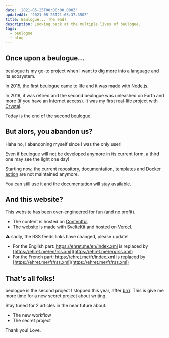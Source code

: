 ```yaml
---
date: '2021-05-25T00:00:00.000Z'
updatedAt: '2021-05-26T21:03:37.350Z'
title: Beulogue... The end?
description: Looking back at the multiple lives of beulogue.
tags:
  - beulogue
  - blog
---
```

## Once upon a beulogue...

beulogue is my go-to project when I want to dig more into a language and its ecosystem.

In 2015, the first beulogue came to life and it was made with [Node.js](https://nodejs.org/).

In 2019, it was retired and the second beulogue was unleashed on Earth and more (if you have an Internet access). It was my first real-life project with [Crystal](https://crystal-lang.org/).

Today is the end of the second beulogue.

## But alors, you abandon us?

Haha no, I abandoning myself since I was the only user!

Even if beulogue will not be developed anymore in its current form, a third one may see the light one day!

Starting now, the current [repository](https://github.com/SiegfriedEhret/beulogue), [documentation](https://beulogue.ehret.me/en/), [templates](https://github.com/SiegfriedEhret/beulogue-templates) and [Docker action](https://github.com/SiegfriedEhret/beulogue-action) are not maintained anymore.

You can still use it and the documentation will stay available.

## And this website?

This website has been over-engineered for fun (and no profit).

- The content is hosted on [Contentful](https://www.contentful.com/)
- The website is made with [SvelteKit](https://kit.svelte.dev/) and hosted on [Vercel](https://vercel.com/).

⚠️ sadly, the RSS feeds links have changed, please update!

- For the English part: https://ehret.me/en/index.xml is replaced by [https://ehret.me/en/rss.xml](https://ehret.me/en/rss.xml)
- For the French part: https://ehret.me/fr/index.xml is replaced by [https://ehret.me/fr/rss.xml](https://ehret.me/fr/rss.xml)

## That's all folks!

beulogue is the second project I stopped this year, after [brrr](/en/brrr-the-end). This is give me more time for a new secret project about writing. 

Stay tuned for 2 articles in the near future about:

- The new workflow
- The secret project

Thank you! Love.
